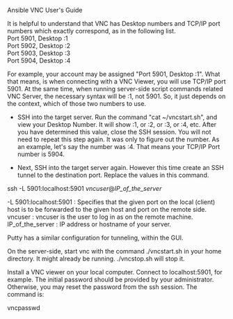 
Ansible VNC User's Guide

It is helpful to understand that VNC has Desktop numbers and TCP/IP port numbers which exactly correspond, as in the following list.  
Port 5901, Desktop :1  
Port 5902, Desktop :2  
Port 5903, Desktop :3  
Port 5904, Desktop :4  
  
For example, your account may be assigned "Port 5901, Desktop :1". What that means, is when connecting with a VNC Viewer, you will use TCP/IP port 5901. At the same time, when running server-side script commands related VNC Server, the necessary syntax will be :1, not 5901. So, it just depends on the context, which of those two numbers to use.

- SSH into the target server. Run the command "cat ~/vncstart.sh", and view your Desktop Number. It will show :1, or :2, or :3, or :4, etc. After you have determined this value, close the SSH session. You will not need to repeat this step again. It was only to figure out the number. As an example, let's say the number was :4.  That means your TCP/IP Port number is 5904.   
  
- Next, SSH into the target server again. However this time create an SSH tunnel to the destination port. Replace the values in this command.  
  
ssh -L 5901:localhost:5901 _vncuser_@_IP_of_the_server_  
  
-L 5901:localhost:5901 : Specifies that the given port on the local (client) host is to be forwarded to the given host and port on the remote side.   
vncuser : vncuser is the user to log in as on the remote machine.  
IP_of_the_server : IP address or hostname of your server.  
  
Putty has a similar configuration for tunneling, within the GUI.  
  
On the server-side, start vnc with the command ./vncstart.sh in your home directory. It might already be running. ./vncstop.sh will stop it.  
  
Install a VNC viewer on your local computer. Connect to localhost:5901, for example. The initial password should be provided by your administrator. Otherwise, you may reset the password from the ssh session. The command is:  
  
vncpasswd  
  
  